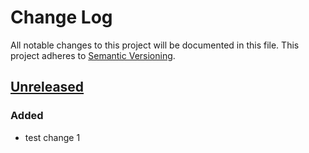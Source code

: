 # Change Log
All notable changes to this project will be documented in this file.
This project adheres to [Semantic Versioning](http://semver.org/).

## [Unreleased]
### Added
-   test change 1

[unreleased]: https://github.com/geut/chan/compare/first-commit...HEAD
